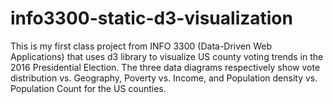 # info3300-static-d3-visualization
This is my first class project from INFO 3300 (Data-Driven Web Applications) that uses d3 library to visualize US county voting trends in the 2016 Presidential Election. The three data diagrams respectively show vote distribution vs. Geography, Poverty vs. Income, and Population density vs. Population Count for the US counties.
